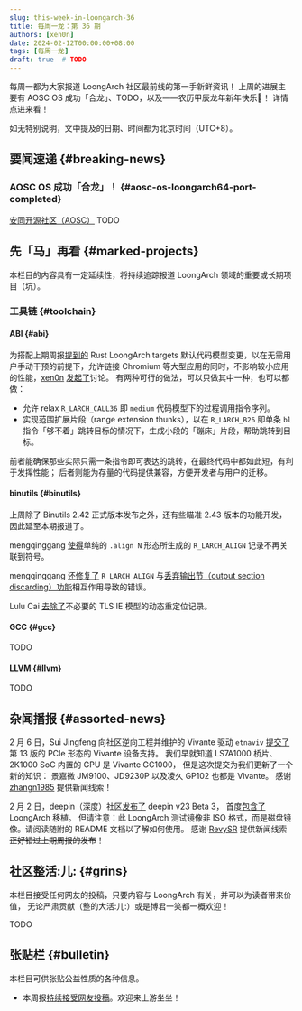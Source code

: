 ```yaml
---
slug: this-week-in-loongarch-36
title: 每周一龙：第 36 期
authors: [xen0n]
date: 2024-02-12T00:00:00+08:00
tags: [每周一龙]
draft: true  # TODO
---
```


每周一都为大家报道 LoongArch 社区最前线的第一手新鲜资讯！
上周的进展主要有 AOSC OS 成功「合龙」、TODO，以及——农历甲辰龙年新年快乐:dragon:！
详情点进来看！

<!-- truncate -->

如无特别说明，文中提及的日期、时间都为北京时间（UTC+8）。

## 要闻速递 {#breaking-news}

### AOSC OS 成功「合龙」！ {#aosc-os-loongarch64-port-completed}

[安同开源社区（AOSC）][aosc] TODO

[aosc]: https://aosc.io

## 先「马」再看 {#marked-projects}

本栏目的内容具有一定延续性，将持续追踪报道 LoongArch 领域的重要或长期项目（坑）。

### 工具链 {#toolchain}

#### ABI {#abi}

为搭配上期周报[提到的](./2024-02-05-this-week-in-loongarch-35.md#rust) Rust
LoongArch targets 默认代码模型变更，以在无需用户手动干预的前提下，允许链接 Chromium
等大型应用的同时，不影响较小应用的性能，[xen0n]
[发起了](https://github.com/loongson-community/discussions/issues/43)讨论。
有两种可行的做法，可以只做其中一种，也可以都做：

* 允许 relax `R_LARCH_CALL36` 即 `medium` 代码模型下的过程调用指令序列。
* 实现范围扩展片段（range extension thunks），以在 `R_LARCH_B26` 即单条 `bl`
  指令「够不着」跳转目标的情况下，生成小段的「蹦床」片段，帮助跳转到目标。

前者能确保那些实际只需一条指令即可表达的跳转，在最终代码中都如此短，有利于发挥性能；
后者则能为存量的代码提供兼容，方便开发者与用户的迁移。

[xen0n]: https://github.com/xen0n

#### binutils {#binutils}

上周除了 Binutils 2.42 正式版本发布之外，还有些瞄准 2.43 版本的功能开发，因此延至本期报道了。

mengqinggang [使得](https://sourceware.org/pipermail/binutils/2024-February/132306.html)单纯的
`.align N` 形态所生成的 `R_LARCH_ALIGN` 记录不再关联到符号。

mengqinggang 还[修复了](https://sourceware.org/pipermail/binutils/2024-February/132301.html)
`R_LARCH_ALIGN` 与[丢弃输出节（output section discarding）功能](https://sourceware.org/binutils/docs/ld/Output-Section-Discarding.html)相互作用导致的错误。

Lulu Cai [去除了](https://sourceware.org/pipermail/binutils/2024-February/132299.html)不必要的
TLS IE 模型的动态重定位记录。

#### GCC {#gcc}

TODO

#### LLVM {#llvm}

TODO

## 杂闻播报 {#assorted-news}

2 月 6 日，Sui Jingfeng 向社区逆向工程并维护的 Vivante 驱动 `etnaviv`
[提交了](https://lore.kernel.org/dri-devel/20240206172759.421737-1-sui.jingfeng@linux.dev/)第
13 版的 PCIe 形态的 Vivante 设备支持。
我们早就知道 LS7A1000 桥片、2K1000 SoC 内置的 GPU 是 Vivante GC1000，
但是这次提交为我们更新了一个新的知识：
景嘉微 JM9100、JD9230P 以及凌久 GP102 也都是 Vivante。
感谢 [zhangn1985] 提供新闻线索！

2 月 2 日，deepin（深度）社区[发布了](https://bbs.deepin.org/post/267828)
deepin v23 Beta 3，
首度[包含了](https://ci.deepin.com/repo/obs/deepin-ports-images/test-20240205-loong64/)
LoongArch 移植。
但请注意：此 LoongArch 测试镜像非 ISO 格式，而是磁盘镜像。请阅读随附的 README 文档以了解如何使用。
感谢 [RevySR] 提供新闻线索~~正好错过上期周报的发布~~！

[RevySR]: https://github.com/RevySR
[zhangn1985]: https://github.com/zhangn1985

## 社区整活:儿: {#grins}

本栏目接受任何网友的投稿，只要内容与 LoongArch 有关，并可以为读者带来价值，
无论严肃贡献（整的大活:儿:）或是博君一笑都一概欢迎！

TODO

## 张贴栏 {#bulletin}

本栏目可供张贴公益性质的各种信息。

* 本周报[持续接受网友投稿][call-for-submissions]。欢迎来上游坐坐！

[call-for-submissions]: https://github.com/loongson-community/areweloongyet/issues/16
